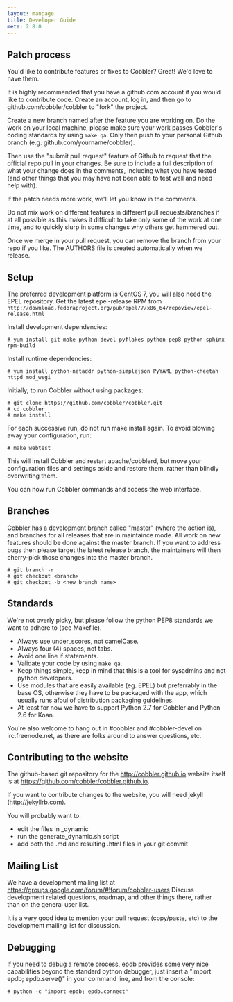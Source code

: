 ```yaml
---
layout: manpage
title: Developer Guide
meta: 2.8.0
---
```


Patch process
-------------

You'd like to contribute features or fixes to Cobbler? Great! We'd love to have them.

It is highly recommended that you have a github.com account if you would like to contribute code. Create an account, log in, and then go to github.com/cobbler/cobbler to "fork" the project.

Create a new branch named after the feature you are working on. Do the work on your local machine, please make sure your work passes Cobbler's coding standards by using `make qa`. Only then push to your personal Github branch (e.g. github.com/yourname/cobbler).

Then use the "submit pull request" feature of Github to request that the official repo pull in your changes. Be sure to include a full description of what your change does in the comments, including what you have tested (and other things that you may have not been able to test well and need help with).

If the patch needs more work, we'll let you know in the comments.

Do not mix work on different features in different pull requests/branches if at all possible as this makes it difficult to take only some of the work at one time, and to quickly slurp in some changes why others get hammered out.

Once we merge in your pull request, you can remove the branch from your repo if you like. The AUTHORS file is created automatically when we release.


Setup
-----

The preferred development platform is CentOS 7, you will also need the EPEL repository.
Get the latest epel-release RPM from ``http://download.fedoraproject.org/pub/epel/7/x86_64/repoview/epel-release.html``

Install development dependencies:

    # yum install git make python-devel pyflakes python-pep8 python-sphinx rpm-build

Install runtime dependencies:

    # yum install python-netaddr python-simplejson PyYAML python-cheetah httpd mod_wsgi

Initially, to run Cobbler without using packages:

    # git clone https://github.com/cobbler/cobbler.git
    # cd cobbler
    # make install

For each successive run, do not run make install again. To avoid blowing away your configuration, run:

    # make webtest

This will install Cobbler and restart apache/cobblerd, but move your configuration files and settings aside and restore them, rather than blindly overwriting them.

You can now run Cobbler commands and access the web interface.


Branches
--------

Cobbler has a development branch called "master" (where the action is), and branches for all releases that are in maintaince mode. All work on new features should be done against the master branch. If you want to address bugs then please target the latest release branch, the maintainers will then cherry-pick those changes into the master branch.

    # git branch -r
    # git checkout <branch>
    # git checkout -b <new branch name>


Standards
---------

We're not overly picky, but please follow the python PEP8 standards we want to adhere to (see Makefile).

* Always use under_scores, not camelCase.
* Always four (4) spaces, not tabs.
* Avoid one line if statements.
* Validate your code by using ``make qa``.
* Keep things simple, keep in mind that this is a tool for sysadmins and not python developers.
* Use modules that are easily available (eg. EPEL) but preferrably in the base OS, otherwise they have to be packaged with the app, which usually runs afoul of distribution packaging guidelines.
* At least for now we have to support Python 2.7 for Cobbler and Python 2.6 for Koan.

You're also welcome to hang out in #cobbler and #cobbler-devel on irc.freenode.net, as there are folks around to answer questions, etc.


Contributing to the website
---------------------------

The github-based git repository for the http://cobbler.github.io website itself is at https://github.com/cobbler/cobbler.github.io.

If you want to contribute changes to the website, you will need jekyll (http://jekyllrb.com).

You will probably want to:

* edit the files in _dynamic
* run the generate_dynamic.sh script
* add both the .md and resulting .html files in your git commit


Mailing List
------------

We have a development mailing list at https://groups.google.com/forum/#!forum/cobbler-users
Discuss development related questions, roadmap, and other things there, rather than on the general user list.

It is a very good idea to mention your pull request (copy/paste, etc) to the development mailing list for discussion.


Debugging
---------

If you need to debug a remote process, epdb provides some very nice capabilities beyond the standard python debugger, just insert a "import epdb; epdb.serve()" in your command line, and from the console:

    # python -c "import epdb; epdb.connect"

